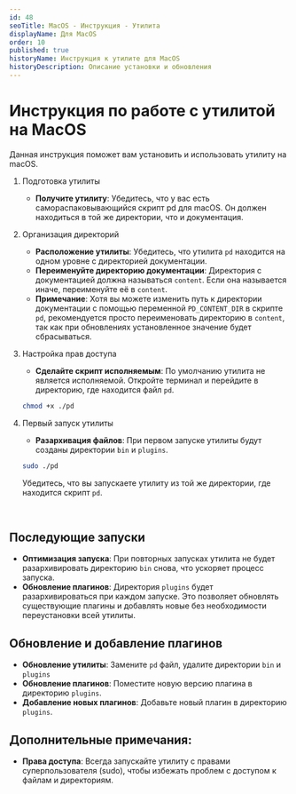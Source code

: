 ```yaml
---
id: 48
seoTitle: MacOS - Инструкция - Утилита
displayName: Для MacOS
order: 10
published: true
historyName: Инструкция к утилите для MacOS
historyDescription: Описание установки и обновления
---
```


# Инструкция по работе с утилитой на MacOS

Данная инструкция поможет вам установить и использовать утилиту на macOS.

1. Подготовка утилиты
    - **Получите утилиту**: Убедитесь, что у вас есть самораспаковывающийся скрипт pd для macOS. Он должен находиться 
   в той же директории, что и документация.<br/>

2. Организация директорий
   - **Расположение утилиты**: Убедитесь, что утилита `pd` находится на одном уровне с директорией документации.
   - **Переименуйте директорию документации**: Директория с документацией должна называться `content`.
   Если она называется иначе, переименуйте её в `content`.
   - **Примечание**: Хотя вы можете изменить путь к директории документации с помощью переменной `PD_CONTENT_DIR`
   в скрипте `pd`, рекомендуется просто переименовать директорию в `content`, так как при обновлениях установленное
   значение будет сбрасываться.

3. Настройка прав доступа
   - **Сделайте скрипт исполняемым**: По умолчанию утилита не является исполняемой. Откройте терминал и перейдите
   в директорию, где находится файл `pd`.
    ```bash
    chmod +x ./pd
    ```

4. Первый запуск утилиты
   - **Разархивация файлов**: При первом запуске утилиты будут созданы директории `bin` и `plugins`.
    ```bash
    sudo ./pd
    ```
    Убедитесь, что вы запускаете утилиту из той же директории, где находится скрипт `pd`.

<br/>


## Последующие запуски

- **Оптимизация запуска**: При повторных запусках утилита не будет разархивировать директорию `bin` снова,
что ускоряет процесс запуска.
- **Обновление плагинов**: Директория `plugins` будет разархивироваться при каждом запуске. Это позволяет
обновлять существующие плагины и добавлять новые без необходимости переустановки всей утилиты.


## Обновление и добавление плагинов

- **Обновление утилиты**: Замените `pd` файл, удалите директории `bin` и `plugins`
- **Обновление плагинов**: Поместите новую версию плагина в директорию `plugins`.
- **Добавление новых плагинов**: Добавьте новый плагин в директорию `plugins`.


## Дополнительные примечания:

- **Права доступа**: Всегда запускайте утилиту с правами суперпользователя (sudo), чтобы избежать проблем с доступом
к файлам и директориям.
